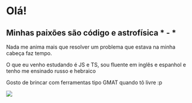 # Olá!

## Minhas paixões são código e astrofísica * - *

Nada me anima mais que resolver um problema que estava na minha cabeça faz tempo.

O que eu venho estudando é JS e TS, sou fluente em inglês e espanhol e tenho me ensinado russo e hebraico

Gosto de brincar com ferramentas tipo GMAT quando tô livre :p

<img src="https://cdn.discordapp.com/attachments/501128608132235264/1060309513753862174/strangeattractor.gif">
